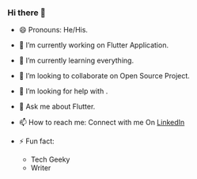 ### Hi there 👋


<!-- **anubhav11803451/anubhav11803451** is a ✨ _special_ ✨ repository because its `README.md` (this file) appears on your GitHub profile. -->

<!-- Here are some ideas to get you started: -->

- 😄 Pronouns: He/His.

- 🔭 I’m currently working on Flutter Application.
- 🌱 I’m currently learning everything.
- 👯 I’m looking to collaborate on Open Source Project.
- 🤔 I’m looking for help with . 
- 💬 Ask me about Flutter.
- 📫 How to reach me: Connect with me On [LinkedIn](https://www.linkedin.com/in/anubhav-gupta-307a3a16b/)

- ⚡ Fun fact: 
  * Tech Geeky
  * Writer
